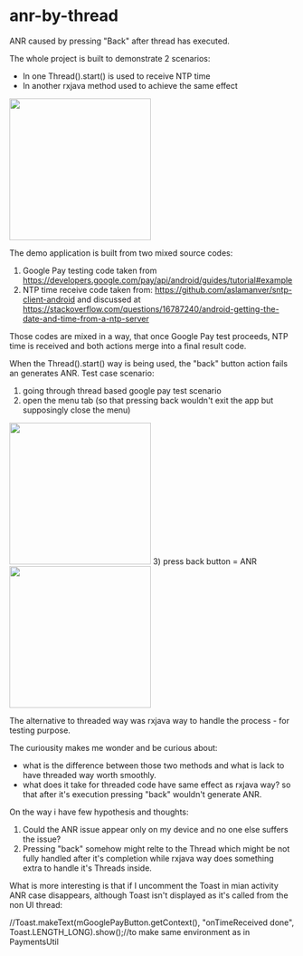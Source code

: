 # anr-by-thread
ANR caused by pressing "Back" after thread has executed.

The whole project is built to demonstrate 2 scenarios:
* In one Thread().start() is used to receive NTP time
* In another rxjava method used to achieve the same effect

<img width="250" src="https://i.imgur.com/RLzLNjc.jpg" />

The demo application is built from two mixed source codes:
1) Google Pay testing code taken from https://developers.google.com/pay/api/android/guides/tutorial#example
2) NTP time receive code taken from: https://github.com/aslamanver/sntp-client-android
and discussed at https://stackoverflow.com/questions/16787240/android-getting-the-date-and-time-from-a-ntp-server

Those codes are mixed in a way, that once Google Pay test proceeds, NTP time is received and both actions merge into a final result code.

When the Thread().start() way is being used, the "back" button action fails an generates ANR. Test case scenario:
1) going through thread based google pay test scenario
2) open the menu tab (so that pressing back wouldn't exit the app but supposingly close the menu)
<img width="250" src="https://i.imgur.com/IXh5WLL.jpg" />
3) press back button = ANR
<img width="250" src="https://i.imgur.com/rdwYUeQ.jpg" />

The alternative to threaded way was rxjava way to handle the process - for testing purpose.

The curiousity makes me wonder and be curious about:
* what is the difference between those two methods and what is lack to have threaded way worth smoothly.
* what does it take for threaded code have same effect as rxjava way? so that after it's execution pressing "back" wouldn't generate ANR.

On the way i have few hypothesis and thoughts:
1) Could the ANR issue appear only on my device and no one else suffers the issue?
2) Pressing "back" somehow might relte to the Thread which might be not fully handled after it's completion
while rxjava way does something extra to handle it's Threads inside.


What is more interesting is that if I uncomment the Toast in mian activity ANR case disappears, although Toast isn't displayed as it's called from the non UI thread:

//Toast.makeText(mGooglePayButton.getContext(), "onTimeReceived done", Toast.LENGTH_LONG).show();//to make same environment as in PaymentsUtil
